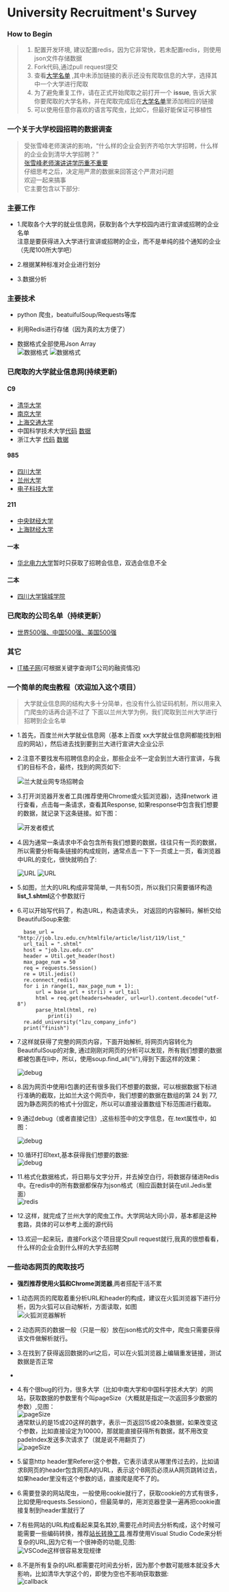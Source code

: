 # University Recruitment's Survey

### How to Begin

> 1. 配置开发环境, 建议配置redis，因为它非常快，若未配置redis，则使用json文件存储数据
> 2. Fork代码,通过pull request提交
> 3. 查看[大学名单](https://github.com/Maicius/UniversityRecruitment-sSurvey/blob/master/file/%E6%8B%9F%E7%88%AC%E5%8F%96%E7%9A%84%E5%A4%A7%E5%AD%A6%E5%90%8D%E5%8D%95.md) ,其中未添加链接的表示还没有爬取信息的大学，选择其中一个大学进行爬取
> 4. 为了避免重复工作，请在正式开始爬取之前打开一个 **issue**, 告诉大家你要爬取的大学名称，并在爬取完成后在[大学名单](https://github.com/Maicius/UniversityRecruitment-sSurvey/blob/master/file/%E6%8B%9F%E7%88%AC%E5%8F%96%E7%9A%84%E5%A4%A7%E5%AD%A6%E5%90%8D%E5%8D%95.md)里添加相应的链接
> 5. 可以使用任意你喜欢的语言写爬虫，比如C，但最好能保证可移植性

### 一个关于大学校园招聘的数据调查

> 受张雪峰老师演讲的影响，“什么样的企业会到齐齐哈尔大学招聘，什么样的企业会到清华大学招聘？”  
[张雪峰老师演讲讲学历重不重要](http://www.iqiyi.com/w_19rvh719ol.html)  
> 仔细思考之后，决定用严肃的数据来回答这个严肃对问题  
> 欢迎一起来搞事  
> 它主要包含以下部分:  

### 主要工作

- 1.爬取各个大学的就业信息网，获取到各个大学校园内进行宣讲或招聘的企业名单  
    注意是要获得进入大学进行宣讲或招聘的企业，而不是单纯的挂个通知的企业
    （先爬100所大学吧）
    
- 2.根据某种标准对企业进行划分
- 3.数据分析


### 主要技术

- python 爬虫，beatuifulSoup/Requests等库
- 利用Redis进行存储（因为真的太方便了）

- 数据格式全部使用Json Array  
![数据格式](https://github.com/Maicius/UniversityRecruitment-sSurvey/blob/master/file/thu.png)
![数据格式](https://github.com/Maicius/UniversityRecruitment-sSurvey/blob/master/file/comany_info.png)


### 已爬取的大学就业信息网(持续更新)

#### C9

- [清华大学](https://github.com/Maicius/UniversityRecruitment-sSurvey/blob/master/university/TsingHuaRecruitment.py)
- [南京大学](https://github.com/Maicius/UniversityRecruitment-sSurvey/blob/master/university/NJURescruitment.py)
- [上海交通大学](https://github.com/Maicius/UniversityRecruitment-sSurvey/blob/master/university/Recruitment.py)
- 中国科学技术大学[代码](https://github.com/Maicius/UniversityRecruitment-sSurvey/blob/master/university/USTCRecruitment.py) [数据](https://github.com/Maicius/UniversityRecruitment-sSurvey/blob/master/data/ustc_company_info.json)
- 浙江大学 [代码](https://github.com/Maicius/UniversityRecruitment-sSurvey/blob/master/university/ZJURescruitment.py) [数据](https://github.com/Maicius/UniversityRecruitment-sSurvey/blob/master/data/zju_company_info.json)

#### 985

- [四川大学](https://github.com/Maicius/UniversityRecruitment-sSurvey/blob/master/university/Recruitment.py)
- [兰州大学](https://github.com/Maicius/UniversityRecruitment-sSurvey/blob/master/university/LZURecruitment.py)
- [电子科技大学](https://github.com/Maicius/UniversityRecruitment-sSurvey/blob/master/university/UESTCRecruitment.py)

#### 211

- [中央财经大学](https://github.com/Maicius/UniversityRecruitment-sSurvey/blob/master/university/CUFERescruitment.py)
- [上海财经大学]()

#### 一本

- [华北电力大学](https://github.com/Maicius/UniversityRecruitment-sSurvey/blob/master/university/NCEPURecruitment.py)暂时只获取了招聘会信息，双选会信息不全

#### 二本

- [四川大学锦城学院](https://github.com/Maicius/UniversityRecruitment-sSurvey/blob/master/university/JinChengRecruitment.py)


### 已爬取的公司名单（持续更新）

- [世界500强、中国500强、美国500强](https://github.com/Maicius/UniversityRecruitment-sSurvey/blob/master/enterprise/Top500.py)

### 其它

- [IT橘子网](https://github.com/Maicius/UniversityRecruitment-sSurvey/tree/master/CaptureITJUZI)(可根据关键字查询IT公司的融资情况)

### 一个简单的爬虫教程（欢迎加入这个项目）

> 大学就业信息网的结构大多十分简单，也没有什么验证码机制，所以用来入门爬虫的话再合适不过了
> 下面以兰州大学为例，我们爬取到兰州大学进行招聘到企业名单

- 1.首先，百度兰州大学就业信息网（基本上百度 xx大学就业信息网都能找到相应的网站），然后进去找到要到兰大进行宣讲大企业公示
- 2.注意不要找发布招聘信息的企业，那些企业不一定会到兰大进行宣讲，与我们的目标不合，最终，找到的网页如下:  
  
  ![兰大就业网专场招聘会](https://github.com/Maicius/UniversityRecruitment-sSurvey/blob/master/file/1.png)
  
- 3.打开浏览器开发者工具(推荐使用Chrome或火狐浏览器)，选择network 进行查看，点击每一条请求，查看其Response, 如果response中包含我们想要的数据，就记录下这条链接。如下图：  

  ![开发者模式](https://github.com/Maicius/UniversityRecruitment-sSurvey/blob/master/file/2.png)
  
- 4.因为通常一条请求中不会包含所有我们想要的数据，往往只有一页的数据，所以需要分析每条链接的构成规则，通常点击一下下一页或上一页，看浏览器中URL的变化，很快就明白了:  

  ![URL](https://github.com/Maicius/UniversityRecruitment-sSurvey/blob/master/file/3.png)
  ![URL](https://github.com/Maicius/UniversityRecruitment-sSurvey/blob/master/file/4.png)
  
- 5.如图，兰大的URL构成非常简单, 一共有50页，所以我们只需要循环构造 **list_1.shtml**这个参数就行
- 6.可以开始写代码了，构造URL，构造请求头， 对返回的内容解码，解析交给BeautifulSoup来做:


		base_url = "http://job.lzu.edu.cn/htmlfile/article/list/119/list_"
		url_tail = ".shtml"
    	host = "job.lzu.edu.cn"
    	header = Util.get_header(host)
    	max_page_num = 50
    	req = requests.Session()
    	re = Util.jedis()
    	re.connect_redis()
    	for i in range(1, max_page_num + 1):
        	url = base_url + str(i) + url_tail
        	html = req.get(headers=header, url=url).content.decode("utf-8")
        	parse_html(html, re)
        		print(i)
    	re.add_university("lzu_company_info")
    	print("finish")
- 7.这样就获得了完整的网页内容，下面开始解析, 将网页内容转化为BeautifulSoup的对象, 通过刚刚对网页的分析可以发现，所有我们想要的数据都被包裹在li中，所以，使用soup.find_all("li"),得到下面这样的效果：

  ![debug](https://github.com/Maicius/UniversityRecruitment-sSurvey/blob/master/file/7.png)
- 8.因为网页中使用li包裹的还有很多我们不想要的数据，可以根据数据下标进行准确的截取，比如兰大这个网页中，我们想要的数据在数组的第 24 到 77,因为静态网页的格式十分固定，所以可以直接设置数组下标范围进行截取。
- 9.通过debug（或者直接记住）,这些标签中的文字信息，在.text属性中，如图：
  
  ![debug](https://github.com/Maicius/UniversityRecruitment-sSurvey/blob/master/file/8.png)  

- 10.循环打印text,基本获得我们想要的数据:  
  ![debug](https://github.com/Maicius/UniversityRecruitment-sSurvey/blob/master/file/9.png)

- 11.格式化数据格式，将日期与文字分开，并去掉空白行，将数据存储进Redis中。在redis中的所有数据都保存为json格式（相应函数封装在util.Jedis里面）  
   ![redis](https://github.com/Maicius/UniversityRecruitment-sSurvey/blob/master/file/10.png)
- 12.这样，就完成了兰州大学的爬虫工作。大学网站大同小异，基本都是这种套路，具体的可以参考上面的源代码
- 13.欢迎一起来玩，直接Fork这个项目提交pull request就行,我真的很想看看，什么样的企业会到什么样的大学去招聘

### 一些动态网页的爬取技巧

- **强烈推荐使用火狐和Chrome浏览器**,两者搭配干活不累
- 1.动态网页的爬取着重分析URL和header的构成，建议在火狐浏览器下进行分析，因为火狐可以自动解析，方面读取，如图  
   ![火狐浏览器解析](https://github.com/Maicius/UniversityRecruitment-sSurvey/blob/master/file/json.png)  
- 2.动态网页的数据一般（只是一般）放在json格式的文件中，爬虫只需要获得该文件做解析就行。

- 3.在找到了获得返回数据的url之后，可以在火狐浏览器上编辑重发链接，测试数据是否正常
- 
- 4.有个很bug的行为，很多大学（比如中南大学和中国科学技术大学）的网站，获取数据的参数里有个叫pageSize（大概就是指定一次返回多少数据的参数）,见图：  
    ![pageSize](https://github.com/Maicius/UniversityRecruitment-sSurvey/blob/master/file/pagesize.png)  
    通常默认的是15或20这样的数字，表示一页返回15或20条数据，如果改变这个参数，比如直接设定为10000，那就能直接获得所有数据，就不用改变padeIndex发送多次请求了（就是说不用翻页了）  
    ![pageSize](https://github.com/Maicius/UniversityRecruitment-sSurvey/blob/master/file/chongfa.png) 
    
- 5.留意http header里Referer这个参数，它表示请求从哪里传过去的，比如请求B网页的header包含网页A的URL，表示这个B网页必须从A网页跳转过去，如果header里没有这个参数的话，直接爬是爬不了的。

- 6.需要登录的网站爬虫，一般使用cookie就行了，获取cookie的方式有很多，比如使用requests.Session()，但最简单的，用浏览器登录一遍再把cookie直接复制到header里就行了
- 7.有些网站的URL构成看起来莫名其妙,需要花点时间去分析构成，这个时候可能需要一些编码转换，推荐[站长转换工具](http://tool.chinaz.com/Tools/urlencode.aspx).推荐使用Visual Studio Code来分析复杂的URL,因为它有一个很神奇的功能,见图:  
   ![VSCode](https://github.com/Maicius/UniversityRecruitment-sSurvey/blob/master/file/VSCode.png)这样很容易发现规律
- 8.不是所有复杂的URL都需要花时间去分析，因为那个参数可能根本就没多大影响，比如清华大学这个的，即使为空也不影响获取数据:  
   ![callback](https://github.com/Maicius/UniversityRecruitment-sSurvey/blob/master/file/url.png)